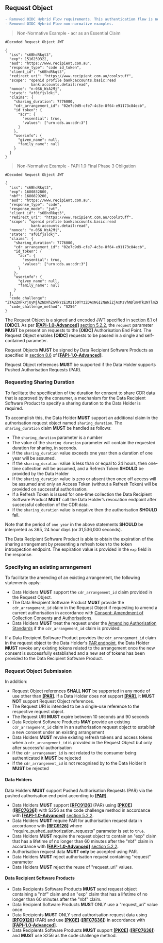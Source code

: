 ## Request Object

```diff
- Removed OIDC Hybrid Flow requirements. This authentication flow is no longer supported
- Removed OIDC Hybrid Flow non-normative examples.
```

> Non-Normative Example - acr as an Essential Claim

```
#Decoded Request Object JWT

{
  "iss": "s6BhdRkqt3",
  "exp": 1516239322,
  "aud": "https://www.recipient.com.au",
  "response_type": "code id_token",
  "client_id": "s6BhdRkqt3",
  "redirect_uri": "https://www.recipient.com.au/coolstuff",
  "scope": "openid profile bank:accounts.basic:read
            bank:accounts.detail:read",
  "nonce": "n-0S6_WzA2Mj",
  "state": "af0ifjsldkj",
  "claims": {
    "sharing_duration": 7776000,
    "cdr_arrangement_id": "02e7c9d9-cfe7-4c3e-8f64-e91173c84ecb",
    "id_token": {
      "acr": {
        "essential": true,
        "values": ["urn:cds.au:cdr:3"]
      }
    },
    "userinfo": {
      "given_name": null,
      "family_name": null
    }
  }
}
```

> Non-Normative Example - FAPI 1.0 Final Phase 3 Obligation  

```
#Decoded Request Object JWT

{
  "iss": "s6BhdRkqt3",
  "exp": 1680832800,
  "nbf": 1680829200,
  "aud": "https://www.recipient.com.au",
  "response_type": "code",
  "response_mode": "jwt",
  "client_id": "s6BhdRkqt3",
  "redirect_uri": "https://www.recipient.com.au/coolstuff",
  "scope": "openid profile bank:accounts.basic:read
            bank:accounts.detail:read",
  "nonce": "n-0S6_WzA2Mj",
  "state": "af0ifjsldkj",
  "claims": {
    "sharing_duration": 7776000,
    "cdr_arrangement_id": "02e7c9d9-cfe7-4c3e-8f64-e91173c84ecb",
    "id_token": {
      "acr": {
        "essential": true,
        "values": ["urn:cds.au:cdr:3"]
      }
    },
    "userinfo": {
      "given_name": null,
      "family_name": null
    }
  },
  "code_challenge": "ZTA2ZmFkYjUyMjA2NDNhZGVkYzE1M2I5OTYzZDAxNGI2NWNiZjAxMzVhNDlmMTk2NTlmZWE0OWVhOTQxZjhmZg==",
  "code_challenge_method": "S256"
}
```

The Request Object is a signed and encoded JWT specified in [section 6.1](https://openid.net/specs/openid-connect-core-1_0.html#RequestObject) of **[OIDC]**.  As per **[[FAPI-1.0-Advanced]](#nref-FAPI-1-0-Advanced)** [section 5.2.2](https://openid.net/specs/openid-financial-api-part-2-1_0.html#authorization-server), the `request` parameter **MUST** be present on requests to the **[OIDC]** Authorisation End Point. The Request Object enables **[OIDC]** requests to be passed in a single and self-contained parameter.

Request Objects **MUST** be signed by Data Recipient Software Products as specified in [section 8.6](https://openid.net/specs/openid-financial-api-part-2-1_0.html#algorithm-considerations) of **[[FAPI-1.0-Advanced]](#nref-FAPI-1-0-Advanced)**.

Request Object references **MUST** be supported if the Data Holder supports Pushed Authorisation Requests (PAR).

### Requesting Sharing Duration
To facilitate the specification of the duration for consent to share CDR data that is approved by the consumer, a mechanism for the Data Recipient Software Product to specify a sharing duration to the Data Holder is required.

To accomplish this, the Data Holder **MUST** support an additional claim in the authorisation request object named `sharing_duration`.  The `sharing_duration` claim **MUST** be handled as follows:

- The `sharing_duration` parameter is a number
- The value of the `sharing_duration` parameter will contain the requested duration for sharing, in seconds.
- If the `sharing_duration` value exceeds one year then a duration of one year will be assumed.
-	If the `sharing_duration` value is less than or equal to 24 hours, then one-time collection will be assumed, and a Refresh Token **SHOULD** be provided by the Data Holder
- If the `sharing_duration` value is zero or absent then once off access will be assumed and only an Access Token (without a Refresh Token) will be provided on successful authorisation.
-	If a Refresh Token is issued for one-time collection the Data Recipient Software Product **MUST** call the Data Holder’s revocation endpoint after successful collection of the CDR data.
- If the `sharing_duration` value is negative then the authorisation **SHOULD** fail.

Note that the period of `one year` in the above statements **SHOULD** be interpreted as 365, 24 hour days (or 31,536,000 seconds).



The Data Recipient Software Product is able to obtain the expiration of the sharing arrangement by presenting a refresh token to the token introspection endpoint. The expiration value is provided in the `exp` field in the response.


### Specifying an existing arrangement

To facilitate the amending of an existing arrangement, the following statements apply:

* Data Holders **MUST** support the `cdr_arrangement_id` claim provided in the Request Object.
* The Data Recipient Software Product **MUST** provide the `cdr_arrangement_id` claim in the Request Object if requesting to amend a current authorisation in accordance with [Consent: Amendment of Collection Consents and Authorisations](#consumer-experience_consent-standards).
* Data Holders **MUST** treat the request under the [Amending Authorisation Standards](#amending-authorisation-standards) if the `cdr_arrangement_id` claim is provided.

If a Data Recipient Software Product provides the `cdr_arrangement_id` claim in the request object to the Data Holder's [PAR endpoint](#pushed-authorisation-end-point), the Data Holder **MUST** revoke any existing tokens related to the arrangement once the new consent is successfully established and a new set of tokens has been provided to the Data Recipient Software Product.


### Request Object Submission

In addition:

* Request Object references **SHALL NOT** be supported in any mode of use other than **[[PAR]](#nref-PAR)**. If a Data Holder does not support **[[PAR]](#nref-PAR)**, it **MUST NOT** support Request Object references.
*	The Request URI is intended to be a single-use reference to the respective request object.
* The Request URI **MUST** expire between 10 seconds and 90 seconds
* Data Recipient Software Products **MAY** provide an existing ``cdr_arrangement_id`` claim in an authorisation request object to establish a new consent under an existing arrangement
* Data Holders **MUST** revoke existing refresh tokens and access tokens when a ``cdr_arrangement_id`` is provided in the Request Object but only after successful authorisation
* If the ``cdr_arrangement_id`` is not related to the consumer being authenticated it **MUST** be rejected
* If the ``cdr_arrangement_id`` is not recognised by to the Data Holder it **MUST** be rejected

<h4 id="security-profile_request-object_data-holders">Data Holders</h4>

Data Holders **MUST** support Pushed Authorisation Requests (PAR) via the pushed authorisation end point according to **[[PAR]](#nref-PAR)**.



* Data Holders **MUST** support **[[RFC9126]](#nref-RFC9126)** (PAR) using **[[PKCE]](#nref-PKCE)** (**[[RFC7636]](#nref-RFC7636)**) with S256 as the code challenge method in accordance with **[[FAPI-1.0-Advanced]](#nref-FAPI-1-0-Advanced)** [section 5.2.2](https://openid.net/specs/openid-financial-api-part-2-1_0.html#authorization-server).
*	Data Holders **MUST** require PAR for authorisation request data in accordance with **[[RFC9126]](#nref-RFC9126)** where "require_pushed_authorization_requests" parameter is set to `true`.
*	Data Holders **MUST** require the request object to contain an "exp" claim that has a lifetime of no longer than 60 minutes after the "nbf" claim in accordance with **[[FAPI-1.0-Advanced]](#nref-FAPI-1-0-Advanced)** [section 5.2.2](https://openid.net/specs/openid-financial-api-part-2-1_0.html#authorization-server).
* Authorisation request data **MUST only** be accepted using PAR.
* Data Holders **MUST** reject authorisation request containing "request" parameter
*	Data Holders **MUST** reject the reuse of "request_uri" values.

<h4 id="security-profile_request-object_data-recipient-software-products">Data Recipient Software Products</h4>

*	Data Recipients Software Products **MUST** send request object containing a "nbf" claim and an "exp" claim that has a lifetime of no longer than 60 minutes after the "nbf" claim.
* Data Recipient Software Products **MUST** ONLY use a "request_uri" value once
* Data Recipients **MUST** ONLY send authorisation request data using **[[RFC9126]](#nref-RFC9126)** (PAR) and use **[[PKCE]](#nref-PKCE)** (**[[RFC7636]](#nref-RFC7636)**) in accordance with **[[FAPI-1.0-Advanced]](#nref-FAPI-1-0-Advanced)**.
*	Data Recipients Software Products **MUST** support **[[PKCE]](#nref-PKCE)** (**[[RFC7636]](#nref-RFC7636)**) and **MUST** use S256 as the code challenge method.
